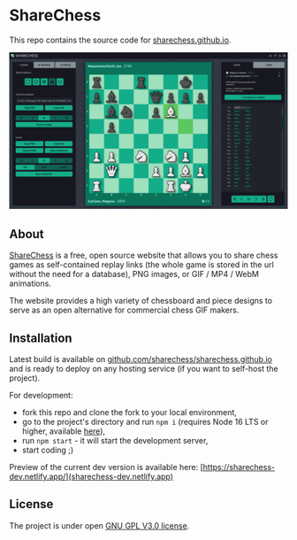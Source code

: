 # ShareChess

This repo contains the source code for [sharechess.github.io](https://sharechess.github.io/).

![Screenshot](/public/img/screenshot.png)

## About

[ShareChess](https://sharechess.github.io/) is a free, open source website that allows you to share chess games as self-contained replay links (the whole game is stored in the url without the need for a database), PNG images, or GIF / MP4 / WebM animations.

The website provides a high variety of chessboard and piece designs to serve as an open alternative for commercial chess GIF makers.

## Installation

Latest build is available on [github.com/sharechess/sharechess.github.io](https://github.com/sharechess/sharechess.github.io) and is ready to deploy on any hosting service (if you want to self-host the project).

For development:

- fork this repo and clone the fork to your local environment,
- go to the project's directory and run `npm i` (requires Node 16 LTS or higher, available [here](https://nodejs.org/en/)),
- run `npm start` - it will start the development server,
- start coding ;)

Preview of the current dev version is available here: [https://sharechess-dev.netlify.app/](sharechess-dev.netlify.app)

## License

The project is under open [GNU GPL V3.0 license](/LICENSE.md).
